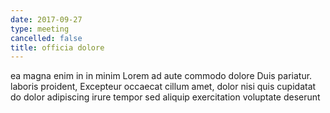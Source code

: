 ```yaml
---
date: 2017-09-27
type: meeting
cancelled: false
title: officia dolore
---
```

ea magna enim in in minim Lorem ad aute commodo dolore Duis pariatur. laboris proident, Excepteur occaecat cillum amet, dolor nisi quis cupidatat do dolor adipiscing irure tempor sed aliquip exercitation voluptate deserunt